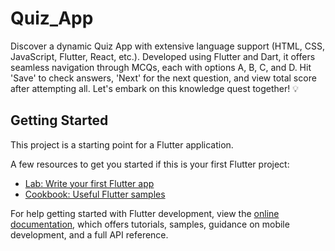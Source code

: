 # Quiz_App

Discover a dynamic Quiz App with extensive language support (HTML, CSS, JavaScript, Flutter, React, etc.). Developed using Flutter and Dart, it offers seamless navigation through MCQs, each with options A, B, C, and D. Hit 'Save' to check answers, 'Next' for the next question, and view total score after attempting all. Let's embark on this knowledge quest together! 💡

## Getting Started

This project is a starting point for a Flutter application.

A few resources to get you started if this is your first Flutter project:

- [Lab: Write your first Flutter app](https://docs.flutter.dev/get-started/codelab)
- [Cookbook: Useful Flutter samples](https://docs.flutter.dev/cookbook)

For help getting started with Flutter development, view the
[online documentation](https://docs.flutter.dev/), which offers tutorials,
samples, guidance on mobile development, and a full API reference.
